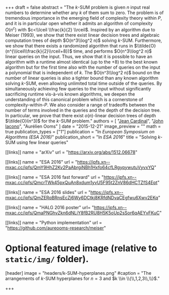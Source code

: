 +++
draft = false
abstract = "The $k$-SUM problem is given $n$ input real numbers to determine whether any $k$ of them sum to zero. The problem is of tremendous importance in the emerging field of complexity theory within $P$, and it is in particular open whether it admits an algorithm of complexity $O(n^c)$ with $c<\\lceil \\frac{k}{2} \\rceil$. Inspired by an algorithm due to Meiser (1993), we show that there exist linear decision trees and algebraic computation trees of depth $O(n^3\\log^2 n)$ solving $k$-SUM. Furthermore, we show that there exists a randomized algorithm that runs in $\\tilde{O}(n^{\\lceil\\frac{k}{2}\\rceil+8})$ time, and performs $O(n^3\\log^2 n)$ linear queries on the input. Thus, we show that it is possible to have an algorithm with a runtime almost identical (up to the $+8$) to the best known algorithm but for the first time also with the number of queries on the input a polynomial that is independent of $k$. The $O(n^3\\log^2 n)$ bound on the number of linear queries is also a tighter bound than any known algorithm solving $k$-SUM, even allowing unlimited total time outside of the queries.  By simultaneously achieving few queries to the input without significantly sacrificing runtime vis-à-vis known algorithms, we deepen the understanding of this canonical problem which is a cornerstone of complexity-within-$P$.  We also consider a range of tradeoffs between the number of terms involved in the queries and the depth of the decision tree. In particular, we prove that there exist $o(n)$-linear decision trees of depth $\\tilde{O}(n^3)$ for the $k$-SUM problem."
authors = [
"[Jean Cardinal](http://homepages.ulb.ac.be/~jcardin)",
"[John Iacono](http://johniacono.com)",
"Aurélien Ooms"
]
date = "2015-12-21"
image_preview = ""
math = true
publication_types = ["1"]
publication = "In *European Symposium on Algorithms (ESA 2016)*"
publication_short = "In *ESA 2016*"
title = "Solving $k$-SUM using few linear queries"

[[links]]
name = "arXiv"
url = "https://arxiv.org/abs/1512.06678"

[[links]]
name = "ESA 2016"
url = "https://ipfs.xn--mxac.cc/ipfs/QmY9HhZ2Kv2PaAbrgiNBh1Hxfo64cfLRgypywutuVyvxYQ"

[[links]]
name = "ESA 2016 fast forward"
url = "https://ipfs.xn--mxac.cc/ipfs/QmcrTWk45pxQuAn8xdum1yvU5F95t2ZnV86dHCTZfS4Ept"

[[links]]
name = "ESA 2016 slides"
url = "https://ipfs.xn--mxac.cc/ipfs/QmZERqBRnsEcZj6Wy6DCtkj8KRfdNDvaCEgfwu6Xwv2EKq"

[[links]]
name = "HALG 2016 poster"
url= "https://ipfs.xn--mxac.cc/ipfs/QmaPNGhvZkn6dNLiY8fB2RU8H5K5oUp2sSor6qAEYvFKuC"

[[links]]
name = "Python implementation"
url = "https://github.com/aureooms-research/meiser"


# Optional featured image (relative to `static/img/` folder).
[header]
image = "headers/k-SUM-hyperplanes.png"
#caption = "The arrangements of $k$-SUM hyperplanes for $n=3$ and $k \\in \\{\\,1,2,3\\,\\}$."

+++

<!--More detail can easily be written here using *Markdown* and $\\rm \\LaTeX$ math code.-->
